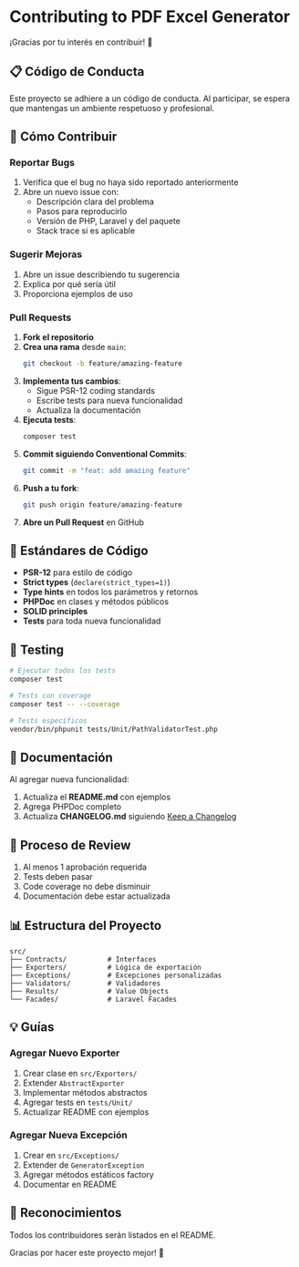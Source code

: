 # Contributing to PDF Excel Generator

¡Gracias por tu interés en contribuir! 🎉

## 📋 Código de Conducta

Este proyecto se adhiere a un código de conducta. Al participar, se espera que mantengas un ambiente respetuoso y profesional.

## 🚀 Cómo Contribuir

### Reportar Bugs

1. Verifica que el bug no haya sido reportado anteriormente
2. Abre un nuevo issue con:
   - Descripción clara del problema
   - Pasos para reproducirlo
   - Versión de PHP, Laravel y del paquete
   - Stack trace si es aplicable

### Sugerir Mejoras

1. Abre un issue describiendo tu sugerencia
2. Explica por qué sería útil
3. Proporciona ejemplos de uso

### Pull Requests

1. **Fork el repositorio**
2. **Crea una rama** desde `main`:
   ```bash
   git checkout -b feature/amazing-feature
   ```
3. **Implementa tus cambios**:
   - Sigue PSR-12 coding standards
   - Escribe tests para nueva funcionalidad
   - Actualiza la documentación
4. **Ejecuta tests**:
   ```bash
   composer test
   ```
5. **Commit siguiendo Conventional Commits**:
   ```bash
   git commit -m "feat: add amazing feature"
   ```
6. **Push a tu fork**:
   ```bash
   git push origin feature/amazing-feature
   ```
7. **Abre un Pull Request** en GitHub

## 📝 Estándares de Código

- **PSR-12** para estilo de código
- **Strict types** (`declare(strict_types=1)`)
- **Type hints** en todos los parámetros y retornos
- **PHPDoc** en clases y métodos públicos
- **SOLID principles**
- **Tests** para toda nueva funcionalidad

## 🧪 Testing

```bash
# Ejecutar todos los tests
composer test

# Tests con coverage
composer test -- --coverage

# Tests específicos
vendor/bin/phpunit tests/Unit/PathValidatorTest.php
```

## 📖 Documentación

Al agregar nueva funcionalidad:

1. Actualiza el **README.md** con ejemplos
2. Agrega PHPDoc completo
3. Actualiza **CHANGELOG.md** siguiendo [Keep a Changelog](https://keepachangelog.com/)

## 🔄 Proceso de Review

1. Al menos 1 aprobación requerida
2. Tests deben pasar
3. Code coverage no debe disminuir
4. Documentación debe estar actualizada

## 📊 Estructura del Proyecto

```
src/
├── Contracts/          # Interfaces
├── Exporters/          # Lógica de exportación
├── Exceptions/         # Excepciones personalizadas
├── Validators/         # Validadores
├── Results/            # Value Objects
└── Facades/            # Laravel Facades
```

## 💡 Guías

### Agregar Nuevo Exporter

1. Crear clase en `src/Exporters/`
2. Extender `AbstractExporter`
3. Implementar métodos abstractos
4. Agregar tests en `tests/Unit/`
5. Actualizar README con ejemplos

### Agregar Nueva Excepción

1. Crear en `src/Exceptions/`
2. Extender de `GeneratorException`
3. Agregar métodos estáticos factory
4. Documentar en README

## 🙏 Reconocimientos

Todos los contribuidores serán listados en el README.

Gracias por hacer este proyecto mejor! 🚀
